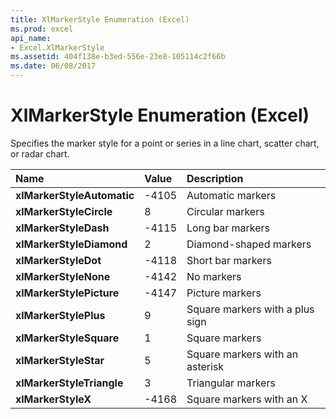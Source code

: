 ```yaml
---
title: XlMarkerStyle Enumeration (Excel)
ms.prod: excel
api_name:
- Excel.XlMarkerStyle
ms.assetid: 404f138e-b3ed-556e-23e8-105114c2f66b
ms.date: 06/08/2017
---
```



# XlMarkerStyle Enumeration (Excel)

Specifies the marker style for a point or series in a line chart, scatter chart, or radar chart.



|**Name**|**Value**|**Description**|
|:-----|:-----|:-----|
| **xlMarkerStyleAutomatic**|-4105|Automatic markers|
| **xlMarkerStyleCircle**|8|Circular markers|
| **xlMarkerStyleDash**|-4115|Long bar markers|
| **xlMarkerStyleDiamond**|2|Diamond-shaped markers|
| **xlMarkerStyleDot**|-4118|Short bar markers|
| **xlMarkerStyleNone**|-4142|No markers|
| **xlMarkerStylePicture**|-4147|Picture markers|
| **xlMarkerStylePlus**|9|Square markers with a plus sign|
| **xlMarkerStyleSquare**|1|Square markers|
| **xlMarkerStyleStar**|5|Square markers with an asterisk|
| **xlMarkerStyleTriangle**|3|Triangular markers|
| **xlMarkerStyleX**|-4168|Square markers with an X|

